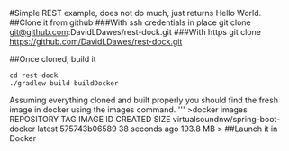 #Simple REST example, does not do much, just returns Hello World.
##Clone it from github
###With ssh credentials in place
git clone git@github.com:DavidLDawes/rest-dock.git
###With https
git clone https://github.com/DavidLDawes/rest-dock.git

##Once cloned, build it
```
cd rest-dock
./gradlew build buildDocker
```
Assuming everything cloned and built properly you should find the fresh image in docker using the images command.
'''
\>docker images
REPOSITORY                                TAG                 IMAGE ID            CREATED             SIZE
virtualsoundnw/spring-boot-docker         latest              575743b06589        38 seconds ago      193.8 MB
\>
##Launch it in Docker
